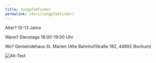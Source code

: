 ```yaml
---
title: Jungpfadfinder
permalink: /docs/jungpfadfinder/
---
```




Alter?  10-13 Jahre

Wann?  Dienstags 18:00-19:00 Uhr

Wo?  Gemeindehaus St. Marien (Alte BahnhofStraße 182, 44892 Bochum)

![Alt-Text](/assets/img/juffis_logo.jpg)
